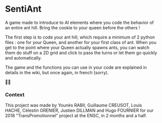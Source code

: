 # SentiAnt

A game made to introduce to AI elements where you code the behavior of an entire ant hill. Bring the cookie to your queen before the others !

The first step is to code your ant hill, which require a minimum of 2 python files : one for your Queen, and another for your first class of ant. When you get to the point where your Queen actually spawns ants, you can watch them do stuff on a 2D grid and click to pass the turns or let them go quickly and automatically.

The game and the functions you can use in your code are explained in details in the wiki, but once again, in french (sorry).

🍪🐜  


### Context

This project was made by Younès RABII, Guillaume CREUSOT, Louis HACHE, Célestin GRENIER, Justien DILLMAN and Hugo FOURNIER for our 2018 "TransPromotionnel" project at the ENSC, in 2 months and a half.

